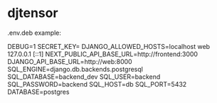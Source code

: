 # djtensor

.env.deb example:

DEBUG=1
SECRET_KEY=<DJANGO SECRET>
DJANGO_ALLOWED_HOSTS=localhost web 127.0.0.1 [::1]
NEXT_PUBLIC_API_BASE_URL=http://frontend:3000
DJANGO_API_BASE_URL=http://web:8000
SQL_ENGINE=django.db.backends.postgresql
SQL_DATABASE=backend_dev
SQL_USER=backend
SQL_PASSWORD=backend
SQL_HOST=db
SQL_PORT=5432
DATABASE=postgres
